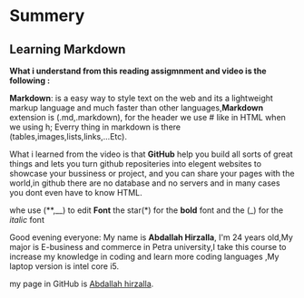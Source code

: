 # Summery 

## Learning Markdown 

**What i understand from this reading assigmnment and video is the following :**

**Markdown**: is a easy way to style text on the web and its a lightweight markup language and much faster than other languages,**Markdown** extension is (.md,.markdown), for the header we use # like in HTML when we using h; Everry thing in markdown is there (tables,images,lists,links,...Etc).

What i learned from the video is that **GitHub** help you build all sorts of great things and lets you turn github repositeries into elegent websites to showcase your bussiness or project, and you can share your pages with the world,in github there are no database and no servers and in many cases you dont even have to know HTML.

whe use (**,__) to edit **Font** the star(*) for the **bold** font and the (_) for the _italic_ font

Good evening everyone: My name is **Abdallah Hirzalla**, I'm 24 years old,My major is E-business and commerce in Petra university,I take this course to increase my knowledge in coding and learn more coding languages ,My laptop version is intel core i5.

my page in GitHub is [Abdallah hirzalla](https://github.com/Abdalla-Hirzalla).